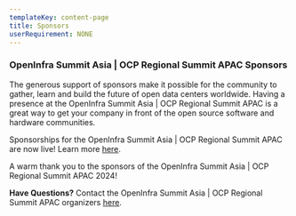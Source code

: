 ```yaml
---
templateKey: content-page
title: Sponsors
userRequirement: NONE
---
```

### OpenInfra Summit Asia | OCP Regional Summit APAC Sponsors

The generous support of sponsors make it possible for the community to gather, learn and build the future of open data centers worldwide. Having a presence at the OpenInfra Summit Asia | OCP Regional Summit APAC is a great way to get your company in front of the open source software and hardware communities.

Sponsorships for the OpenInfra Summit Asia | OCP Regional Summit APAC are now live! Learn more [here](https://openinfra.dev/events/sponsorship/#OpenInfraSummit-OCPRegionalSummit).

A warm thank you to the sponsors of the OpenInfra Summit Asia | OCP Regional Summit APAC 2024!

**Have Questions?** Contact the OpenInfra Summit Asia | OCP Regional Summit APAC organizers [here](mailto:events@openinfra.dev).